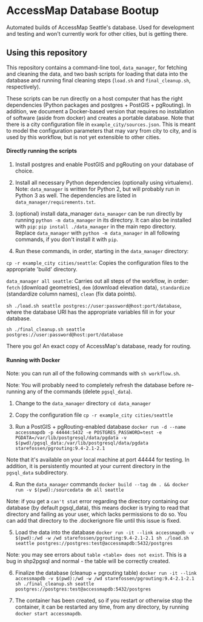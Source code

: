 AccessMap Database Bootup
=========================

Automated builds of AccessMap Seattle's database. Used for development and
testing and won't currently work for other cities, but is getting there.

Using this repository
---------------------

This repository contains a command-line tool, `data_manager`, for fetching and
cleaning the data, and two bash scripts for loading that data into the database
and running final cleaning steps (`load.sh` and `final_cleanup.sh`,
respectively).

These scripts can be run directly on a host computer that has the right
dependencies (Python packages and postgres + PostGIS + pgRouting). In addition,
we document a Docker-based version that requires no installation of software
(aside from docker) and creates a portable database. Note that there is a
city configuration file in `example_city/sources.json`. This is meant to model
the configuration parameters that may vary from city to city, and is used by
this workflow, but is not yet extensible to other cities.

#### Directly running the scripts

1. Install postgres and enable PostGIS and pgRouting on your database of
choice.

2. Install all necessary Python dependencies (optionally using virtualenv).
Note: `data_manager` is written for Python 2, but will probably run in Python 3
as well. The dependencies are listed in `data_manager/requirements.txt`.

3. (optional) install data_manager
`data_manager` can be run directly by running `python -m data_manager` in its
directory. It can also be installed with `pip`: `pip install ./data_manager` in
the main repo directory. Replace `data_manager` with `python -m data_manager`
in all following commands, if you don't install it with `pip`.

4. Run these commands, in order, starting in the `data_manager` directory:

`cp -r example_city cities/seattle`: Copies the configuration files to the
appropriate 'build' directory.

`data_manager all seattle`: Carries out all steps of the workflow, in order:
`fetch` (download geometries), `dem` (download elevation data),
`standardize` (standardize column names), `clean` (fix data points).

`sh ./load.sh seattle postgres://user:password@host:port/database`, where the
database URI has the appropriate variables fill in for your database.

`sh ./final_cleanup.sh seattle postgres://user:password@host:port/database`

There you go! An exact copy of AccessMap's database, ready for routing.


#### Running with Docker

Note: you can run all of the following commands with `sh workflow.sh`.

Note: You will probably need to completely refresh the database before
re-running any of the commands (delete `pgsql_data`).

1. Change to the `data_manager` directory
`cd data_manager`

2. Copy the configuration file
`cp -r example_city cities/seattle`

3. Run a PostGIS + pgRouting-enabled database
`docker run -d --name accessmapdb -p 44444:5432 -e POSTGRES_PASSWORD=test -e PGDATA=/var/lib/postgresql/data/pgdata -v $(pwd)/pgsql_data:/var/lib/postgresql/data/pgdata starefossen/pgrouting:9.4-2.1-2.1`

Note that it's available on your local machine at port 44444 for testing. In
addition, it is persistently mounted at your current directory in the
`pgsql_data` subdirectory.

4. Run the `data_manager` commands
`docker build --tag dm . && docker run -v $(pwd):/sourcedata dm all seattle`

Note: if you get a `can't stat` error regarding the directory containing our
database (by default pgsql_data), this means docker is trying to read that
directory and failing as your user, which lacks permissions to do so. You can
add that directory to the .dockerignore file until this issue is fixed.

5. Load the data into the database
`docker run -it --link accessmapdb -v $(pwd):/wd -w /wd starefossen/pgrouting:9.4-2.1-2.1 sh ./load.sh seattle postgres://postgres:test@accessmapdb:5432/postgres`

Note: you may see errors about `table <table> does not exist`. This is a bug in
shp2pgsql and normal - the table will be correctly created.

6. Finalize the database (cleanup + pgrouting table)
`docker run -it --link accessmapdb -v $(pwd):/wd -w /wd starefossen/pgrouting:9.4-2.1-2.1 sh ./final_cleanup.sh seattle postgres://postgres:test@accessmapdb:5432/postgres`

7. The container has been created, so if you restart or otherwise stop the container, it can be restarted any time, from any directory, by running `docker start accessmapdb`.
